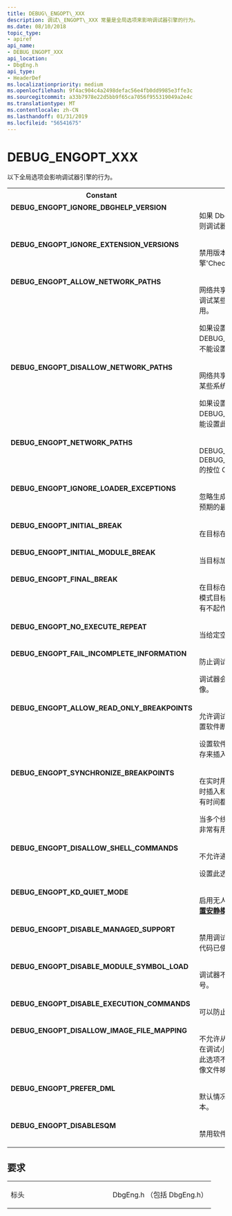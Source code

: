 ```yaml
---
title: DEBUG\_ENGOPT\_XXX
description: 调试\_ENGOPT\_XXX 常量是全局选项来影响调试器引擎的行为。
ms.date: 08/10/2018
topic_type:
- apiref
api_name:
- DEBUG_ENGOPT_XXX
api_location:
- DbgEng.h
api_type:
- HeaderDef
ms.localizationpriority: medium
ms.openlocfilehash: 9f4ac904c4a2498defac56e4fb0dd9985e3ffe3c
ms.sourcegitcommit: a33b7978e22d5bb9f65ca7056f955319049a2e4c
ms.translationtype: MT
ms.contentlocale: zh-CN
ms.lasthandoff: 01/31/2019
ms.locfileid: "56541675"
---
```

# <a name="debugengoptxxx"></a>DEBUG\_ENGOPT\_XXX

以下全局选项会影响调试器引擎的行为。
<table>
<tr>
<th>Constant</th>
<th>描述</th>
</tr>
<tr VALIGN="top">
<td align="left" width="40%"><a id="DEBUG_ENGOPT_IGNORE_DBGHELP_VERSION"></a><a id="debug_engopt_ignore_dbghelp_version"></a><dl>
<dt><b>DEBUG_ENGOPT_IGNORE_DBGHELP_VERSION</b></dt>
</dl>
</td>
<td align="left" width="60%">
<p>如果 DbgHelp DLL 版本与调试器引擎的版本不匹配，则调试器引擎生成而不是错误的警告。</p>
</td>
</tr>
<tr VALIGN="top">
<td align="left" width="40%"><a id="DEBUG_ENGOPT_IGNORE_EXTENSION_VERSIONS"></a><a id="debug_engopt_ignore_extension_versions"></a><dl>
<dt><b>DEBUG_ENGOPT_IGNORE_EXTENSION_VERSIONS</b></dt>
</dl>
</td>
<td align="left" width="60%">
<p>禁用版本检查的扩展。  这会禁止调试器引擎&#39;CheckVersion 的调用。</p>
</td>
</tr>
<tr VALIGN="top">
<td align="left" width="40%"><a id="DEBUG_ENGOPT_ALLOW_NETWORK_PATHS"></a><a id="debug_engopt_allow_network_paths"></a><dl>
<dt><b>DEBUG_ENGOPT_ALLOW_NETWORK_PATHS</b></dt>
</dl>
</td>
<td align="left" width="60%">
<p>网络共享可用于加载符号和扩展。 此选项可阻止引擎调试某些系统进程时不允许网络路径，因此应谨慎使用。</p>
<p>如果设置 DEBUG_ENGOPT_DISALLOW_NETWORK_PATHS，不能设置此选项。</p>
</td>
</tr>
<tr VALIGN="top">
<td align="left" width="40%"><a id="DEBUG_ENGOPT_DISALLOW_NETWORK_PATHS"></a><a id="debug_engopt_disallow_network_paths"></a><dl>
<dt><b>DEBUG_ENGOPT_DISALLOW_NETWORK_PATHS</b></dt>
</dl>
</td>
<td align="left" width="60%">
<p>网络共享不能用于加载符号和扩展。 引擎将尝试调试某些系统进程时设置此选项。</p>
<p>如果设置 DEBUG_ENGOPT_ALLOW_NETWORK_PATHS，不能设置此选项。</p>
</td>
</tr>
<tr VALIGN="top">
<td align="left" width="40%"><a id="DEBUG_ENGOPT_NETWORK_PATHS"></a><a id="debug_engopt_network_paths"></a><dl>
<dt><b>DEBUG_ENGOPT_NETWORK_PATHS</b></dt>
</dl>
</td>
<td align="left" width="60%">
<p>DEBUG_ENGOPT_ALLOW_NETWORK_PATHS 和 DEBUG_ENGOPT_DISALLOW_NETWORK_PATHS 的按位 OR。</p>
</td>
</tr>
<tr VALIGN="top">
<td align="left" width="40%"><a id="DEBUG_ENGOPT_IGNORE_LOADER_EXCEPTIONS"></a><a id="debug_engopt_ignore_loader_exceptions"></a><dl>
<dt><b>DEBUG_ENGOPT_IGNORE_LOADER_EXCEPTIONS</b></dt>
</dl>
</td>
<td align="left" width="60%">
<p>忽略生成的某些较旧版本的 Windows 中的加载程序的预期的最可能异常。</p>
</td>
</tr>
<tr VALIGN="top">
<td align="left" width="40%"><a id="DEBUG_ENGOPT_INITIAL_BREAK"></a><a id="debug_engopt_initial_break"></a><dl>
<dt><b>DEBUG_ENGOPT_INITIAL_BREAK</b></dt>
</dl>
</td>
<td align="left" width="60%">
<p>在目标在调试器中中断&#39;s 初始事件。</p>
</td>
</tr>
<tr VALIGN="top">
<td align="left" width="40%"><a id="DEBUG_ENGOPT_INITIAL_MODULE_BREAK"></a><a id="debug_engopt_initial_module_break"></a><dl>
<dt><b>DEBUG_ENGOPT_INITIAL_MODULE_BREAK</b></dt>
</dl>
</td>
<td align="left" width="60%">
<p>当目标加载其第一个模块时中断调试器。</p>
</td>
</tr>
<tr VALIGN="top">
<td align="left" width="40%"><a id="DEBUG_ENGOPT_FINAL_BREAK"></a><a id="debug_engopt_final_break"></a><dl>
<dt><b>DEBUG_ENGOPT_FINAL_BREAK</b></dt>
</dl>
</td>
<td align="left" width="60%">
<p>在目标在调试器中中断&#39;s 最后一个事件。 在实时用户模式目标，这是在进程退出时。 在内核模式下，它具有不起作用。</p>
</td>
</tr>
<tr VALIGN="top">
<td align="left" width="40%"><a id="DEBUG_ENGOPT_NO_EXECUTE_REPEAT"></a><a id="debug_engopt_no_execute_repeat.md"></a><dl>
<dt><b>DEBUG_ENGOPT_NO_EXECUTE_REPEAT</b></dt>
</dl>
</td>
<td align="left" width="60%">
<p>当给定空命令，调试器引擎不重复最后一个命令。</p>
</td>
</tr>
<tr VALIGN="top">
<td align="left" width="40%"><a id="DEBUG_ENGOPT_FAIL_INCOMPLETE_INFORMATION"></a><a id="debug_engopt_fail_incomplete_information.md"></a><dl>
<dt><b>DEBUG_ENGOPT_FAIL_INCOMPLETE_INFORMATION</b></dt>
</dl>
</td>
<td align="left" width="60%">
<p>防止调试器加载的模块不能映射其映像。</p>
<p>调试器会尝试在不包含图像的小型转储调试时加载图像。</p>
</td>
</tr>
<tr VALIGN="top">
<td align="left" width="40%"><a id="DEBUG_ENGOPT_ALLOW_READ_ONLY_BREAKPOINTS"></a><a id="debug_engopt_allow_read_only_breakpoints"></a><dl>
<dt><b>DEBUG_ENGOPT_ALLOW_READ_ONLY_BREAKPOINTS</b></dt>
</dl>
</td>
<td align="left" width="60%">
<p>允许调试器引擎来操作以允许在内存的只读部分中设置软件断点在目标上的页保护。</p>
<p>设置软件断点时，该引擎以透明方式更改目标&#39;s 的内存来插入中断指令。</p>
</td>
</tr>
<tr VALIGN="top">
<td align="left" width="40%"><a id="DEBUG_ENGOPT_SYNCHRONIZE_BREAKPOINTS"></a><a id="debug_engopt_synchronize_breakpoints"></a><dl>
<dt><b>DEBUG_ENGOPT_SYNCHRONIZE_BREAKPOINTS</b></dt>
</dl>
</td>
<td align="left" width="60%">
<p>在实时用户模式下调试中，则引擎将执行额外的工作时插入和删除断点，以确保在目标中的所有线程在所有时间都都一致断点状态。</p>
<p>当多个线程可以使用为其设置断点的代码时，此选项非常有用。 但是，它可能会带来的死锁的可能性。</p>
</td>
</tr>
<tr VALIGN="top">
<td align="left" width="40%"><a id="DEBUG_ENGOPT_DISALLOW_SHELL_COMMANDS"></a><a id="debug_engopt_disallow_shell_commands"></a><dl>
<dt><b>DEBUG_ENGOPT_DISALLOW_SHELL_COMMANDS</b></dt>
</dl>
</td>
<td align="left" width="60%">
<p>不允许通过调试器执行 shell 命令。</p>
<p>设置此选项后，它不能取消设置。</p>
</td>
</tr>
<tr VALIGN="top">
<td align="left" width="40%"><a id="DEBUG_ENGOPT_KD_QUIET_MODE"></a><a id="debug-engopt-kd-quiet-mode.md"></a><dl>
<dt><b>DEBUG_ENGOPT_KD_QUIET_MODE</b></dt>
</dl>
</td>
<td align="left" width="60%">
<p>启用无人参与模式。 有关详细信息，请参阅<a href="sq--set-quiet-mode-.md"> <b>sq （设置安静模式下）</b></a>。 </p>
</td>
</tr>
<tr VALIGN="top">
<td align="left" width="40%"><a id="DEBUG_ENGOPT_DISABLE_MANAGED_SUPPORT"></a><a id="debug_engopt_disable_managed_support"></a><dl>
<dt><b>DEBUG_ENGOPT_DISABLE_MANAGED_SUPPORT</b></dt>
</dl>
</td>
<td align="left" width="60%">
<p>禁用调试器引擎支持托管代码。 如果支持中的托管的代码已使用，此选项不起作用。</p>
</td>
</tr>
<tr VALIGN="top">
<td align="left" width="40%"><a id="DEBUG_ENGOPT_DISABLE_MODULE_SYMBOL_LOAD"></a><a id="debug_engopt_disable_module_symbol_load"></a><dl>
<dt><b>DEBUG_ENGOPT_DISABLE_MODULE_SYMBOL_LOAD</b></dt>
</dl>
</td>
<td align="left" width="60%">
<p>调试器不会加载用于设置此标志时加载的模块的符号。</p>
</td>
</tr>
<tr VALIGN="top">
<td align="left" width="40%"><a id="DEBUG_ENGOPT_DISABLE_EXECUTION_COMMANDS"></a><a id="debug_engopt_disable_execution_commands"></a><dl>
<dt><b>DEBUG_ENGOPT_DISABLE_EXECUTION_COMMANDS</b></dt>
</dl>
</td>
<td align="left" width="60%">
<p>可以防止任何会导致目标开始执行的命令。</p>
</td>
</tr>
<tr VALIGN="top">
<td align="left" width="40%"><a id="DEBUG_ENGOPT_DISALLOW_IMAGE_FILE_MAPPING"></a><a id="debug_engopt_disallow_image_file_mapping"></a><dl>
<dt><b>DEBUG_ENGOPT_DISALLOW_IMAGE_FILE_MAPPING</b></dt>
</dl>
</td>
<td align="left" width="60%">
<p>不允许从磁盘图像文件的映射。 例如，此选项不允许在调试小型转储文件的过程中内存内容的图像映射。
此选项不会影响现有的映射;它会影响仅后续尝试将图像文件映射。</p>
</td>
</tr>
<tr VALIGN="top">
<td align="left" width="40%"><a id="DEBUG_ENGOPT_PREFER_DML"></a><a id="debug_engopt_prefer_dml"></a><dl>
<dt><b>DEBUG_ENGOPT_PREFER_DML</b></dt>
</dl>
</td>
<td align="left" width="60%">
<p>默认情况下，调试器运行命令和操作的 DML 增强版本。</p>
</td>
</tr>
<tr VALIGN="top">
<td align="left" width="40%"><a id="DEBUG_ENGOPT_DISABLESQM"></a><a id="debug_engopt_disablesqm"></a><dl>
<dt><b>DEBUG_ENGOPT_DISABLESQM</b></dt>
</dl>
</td>
<td align="left" width="60%">
<p>禁用软件质量指标 (SQM) 数据上传。</p>
</td>
</tr>
</table>


<a name="requirements"></a>要求
------------

<table>
<colgroup>
<col width="50%" />
<col width="50%" />
</colgroup>
<tbody>
<tr class="odd">
<td align="left"><p>标头</p></td>
<td align="left">DbgEng.h （包括 DbgEng.h）</td>
</tr>
</tbody>
</table>

 
